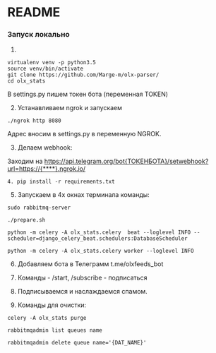# README #

### Запуск локально

1.
```
virtualenv venv -p python3.5
source venv/bin/activate
git clone https://github.com/Marge-m/olx-parser/
cd olx_stats
```

В settings.py пишем токен бота (переменная TOKEN)

2. Устанавливаем ngrok и запускаем

```
./ngrok http 8080
```

Адрес вносим в settings.py в переменную NGROK.

3. Делаем webhook:

Заходим на 
https://api.telegram.org/bot{ТОКЕНБОТА}/setwebhook?url=https://{****}.ngrok.io/


```
4. pip install -r requirements.txt
```

5. Запускаем в 4х окнах терминала команды:

```
sudo rabbitmq-server

./prepare.sh

python -m celery -A olx_stats.celery  beat --loglevel INFO --scheduler=django_celery_beat.schedulers:DatabaseScheduler

python -m celery -A olx_stats.celery worker --loglevel INFO

```

6. Добавляем бота в Телеграмм  t.me/olxfeeds_bot

7. Команды - /start, /subscribe - подписаться

8. Подписываемся и наслаждаемся спамом. 

9. Команды для очистки:

```
celery -A olx_stats purge 

rabbitmqadmin list queues name

rabbitmqadmin delete queue name='{DAT_NAME}'
```
